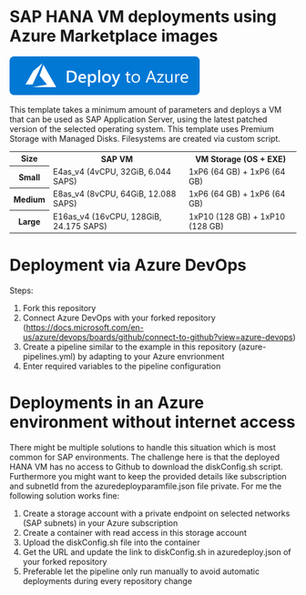 # SAP HANA VM deployments using Azure Marketplace images

[![Deploy To Azure](https://raw.githubusercontent.com/Azure/azure-quickstart-templates/master/1-CONTRIBUTION-GUIDE/images/deploytoazure.svg?sanitize=true)](https://portal.azure.com/#create/Microsoft.Template/uri/https%3A%2F%2Fraw.githubusercontent.com%2Fmimergel%2Fsap-app-server%2Fmain%2Fazuredeploy.json) 

This template takes a minimum amount of parameters and deploys a VM that can be used as SAP Application Server, using the latest patched version of the selected operating system. This template uses Premium Storage with Managed Disks. Filesystems are created via custom script. 

<table>
	<tr>
		<th>Size</th>
		<th>SAP VM</th>
		<th>VM Storage (OS + EXE)</th>
	</tr>
	<tr>
		<th>Small</th>
		<td>E4as_v4 (4vCPU, 32GiB, 6.044 SAPS)</td>
		<td>1xP6 (64 GB) + 1xP6 (64 GB)</td>
	</tr>
	<tr>
		<th>Medium</th>
		<td>E8as_v4 (8vCPU, 64GiB, 12.088 SAPS)</td>
		<td>1xP6 (64 GB) + 1xP6 (64 GB)</td>
	</tr>
	<tr>
		<th>Large</th>
		<td>E16as_v4 (16vCPU, 128GiB, 24.175 SAPS)</td>
		<td>1xP10 (128 GB) + 1xP10 (128 GB)</td>
	</tr>
</table>


# Deployment via Azure DevOps
Steps:
1. Fork this repository 
2. Connect Azure DevOps with your forked repository (https://docs.microsoft.com/en-us/azure/devops/boards/github/connect-to-github?view=azure-devops)
3. Create a pipeline similar to the example in this repository (azure-pipelines.yml) by adapting to your Azure envrionment
4. Enter required variables to the pipeline configuration

# Deployments in an Azure environment without internet access 
There might be multiple solutions to handle this situation which is most common for SAP environments. 
The challenge here is that the deployed HANA VM has no access to Github to download the diskConfig.sh script. 
Furthermore you might want to keep the provided details like subscription and subnetId from the azuredeployparamfile.json file private. 
For me the following solution works fine:

1. Create a storage account with a private endpoint on selected networks (SAP subnets) in your Azure subscription
2. Create a container with read access in this storage account 
3. Upload the diskConfig.sh file into the container
4. Get the URL and update the link to diskConfig.sh in azuredeploy.json of your forked repository
5. Preferable let the pipeline only run manually to avoid automatic deployments during every repository change
